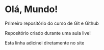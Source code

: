 # Olá, Mundo!
 Primeiro repositório do curso de Git e Github

 Repositório criado durante uma aula live!
 
 Esta linha adicinei diretamente no site
